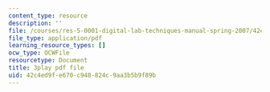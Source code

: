 ```yaml
---
content_type: resource
description: ''
file: /courses/res-5-0001-digital-lab-techniques-manual-spring-2007/42c4ed9fe670c948824c9aa3b5b9f89b_a4hLUCX893M.pdf
file_type: application/pdf
learning_resource_types: []
ocw_type: OCWFile
resourcetype: Document
title: 3play pdf file
uid: 42c4ed9f-e670-c948-824c-9aa3b5b9f89b
---
```

